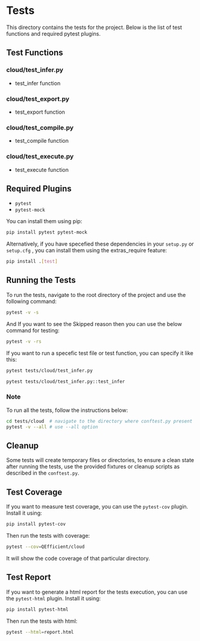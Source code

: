 # Tests
This directory contains the tests for the project. Below is the list of test functions and required pytest plugins.

## Test Functions
### cloud/test_infer.py
- test_infer function

### cloud/test_export.py
- test_export function

### cloud/test_compile.py
- test_compile function

### cloud/test_execute.py
- test_execute function

## Required Plugins
- `pytest`
- `pytest-mock`

You can install them using pip:
```sh
pip install pytest pytest-mock
```
Alternatively, if you have specefied these dependencies in your `setup.py` or `setup.cfg` , you can install them using the extras_require feature:
```sh
pip install .[test]
```

## Running the Tests
To run the tests, navigate to the root directory of the project and use the following command:
```sh
pytest -v -s
```
And If you want to see the Skipped reason then you can use the below command for testing:
```sh
pytest -v -rs
```
If you want to run a specefic test file or test function, you can specify it like this:
```sh
pytest tests/cloud/test_infer.py
```
```sh
pytest tests/cloud/test_infer.py::test_infer
```
### Note
To run all the tests, follow the instructions below:
```sh
cd tests/cloud  # navigate to the directory where conftest.py present
pytest -v --all # use --all option
```
## Cleanup
Some tests will create temporary files or directories, to ensure a clean state after running the tests, use the provided fixtures or cleanup scripts as described in the `conftest.py`.

## Test Coverage
If you want to measure test coverage, you can use the `pytest-cov` plugin. Install it using:
```sh
pip install pytest-cov
```
Then run the tests with coverage:
```sh
pytest --cov=QEfficient/cloud
```
It will show the code coverage of that particular directory.


## Test Report
If you want to generate a html report for the tests execution, you can use the `pytest-html` plugin. Install it using:
```sh
pip install pytest-html
```
Then run the tests with html:
```sh
pytest --html=report.html
```
